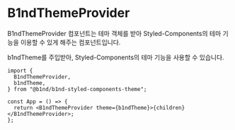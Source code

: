# B1ndThemeProvider

B1ndThemeProvider 컴포넌트는 테마 객체를 받아 Styled-Components의 테마 기능을 이용할 수 있게 해주는 컴포넌트입니다.

b1ndTheme를 주입받아, Styled-Components의 테마 기능을 사용할 수 있습니다.

```tsx
import {
  B1ndThemeProvider,
  b1ndTheme,
} from "@b1nd/b1nd-styled-components-theme";

const App = () => {
  return <B1ndThemeProvider theme={b1ndTheme}>{children}</B1ndThemeProvider>;
};
```
